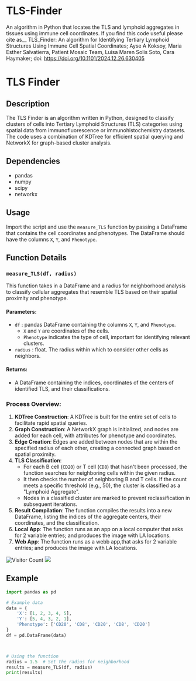 # TLS-Finder
An algorithm in Python that locates the TLS and lymphoid aggregates in tissues using immune cell coordinates.
If you find this code useful please cite as__ TLS_Finder: An algorithm for Identifying Tertiary Lymphoid Structures Using Immune Cell Spatial Coordinates; Ayse A Koksoy, Maria Esther Salvatierra, Patient Mosaic Team, Luisa Maren Solis Soto, Cara Haymaker; 
doi: https://doi.org/10.1101/2024.12.26.630405

# TLS Finder

## Description
The TLS Finder is an algorithm written in Python, designed to classify clusters of cells into Tertiary Lymphoid Structures (TLS) categories using spatial data from immunofluorescence or immunohistochemistry datasets. The code uses a combination of KDTree for efficient spatial querying and NetworkX for graph-based cluster analysis.

## Dependencies
- pandas
- numpy
- scipy
- networkx

## Usage
Import the script and use the `measure_TLS` function by passing a DataFrame that contains the cell coordinates and phenotypes. The DataFrame should have the columns `X`, `Y`, and `Phenotype`.

## Function Details
### `measure_TLS(df, radius)`
This function takes in a DataFrame and a radius for neighborhood analysis to classify cellular aggregates that resemble TLS based on their spatial proximity and phenotype.

#### Parameters:
- `df` : pandas DataFrame containing the columns `X`, `Y`, and `Phenotype`.
  - `X` and `Y` are coordinates of the cells.
  - `Phenotype` indicates the type of cell, important for identifying relevant clusters.
- `radius` : float. The radius within which to consider other cells as neighbors.

#### Returns:
- A DataFrame containing the indices, coordinates of the centers of identified TLS, and their classifications.

### Process Overview:
1. **KDTree Construction**: A KDTree is built for the entire set of cells to facilitate rapid spatial queries.
2. **Graph Construction**: A NetworkX graph is initialized, and nodes are added for each cell, with attributes for phenotype and coordinates.
3. **Edge Creation**: Edges are added between nodes that are within the specified radius of each other, creating a connected graph based on spatial proximity.
4. **TLS Classification**:
   - For each B cell (`CD20`) or T cell (`CD8`) that hasn't been processed, the function searches for neighboring cells within the given radius.
   - It then checks the number of neighboring B and T cells. If the count meets a specific threshold (e.g., 50), the cluster is classified as a "Lymphoid Aggregate".
   - Nodes in a classified cluster are marked to prevent reclassification in subsequent iterations.
5. **Result Compilation**: The function compiles the results into a new DataFrame, listing the indices of the aggregate centers, their coordinates, and the classification.
6. **Local App**: The function runs as an app on a local computer that asks for 2 variable entries; and produces the image with LA locations.
7. **Web App**: The function runs as a webb app,that asks for 2 variable entries; and produces the image with LA locations.

![Visitor Count](https://profile-counter.glitch.me/{AAKoksoy}/count.svg)
![](https://komarev.com/ghpvc/?username=AAKoksoy)

## Example
```python
import pandas as pd

# Example data
data = {
    'X': [1, 2, 3, 4, 5],
    'Y': [5, 4, 3, 2, 1],
    'Phenotype': ['CD20', 'CD8', 'CD20', 'CD8', 'CD20']
}
df = pd.DataFrame(data)



# Using the function
radius = 1.5  # Set the radius for neighborhood
results = measure_TLS(df, radius)
print(results)
